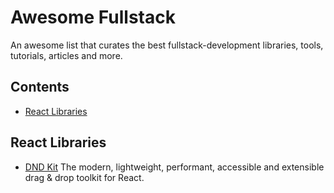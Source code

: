 # Awesome Fullstack
An awesome list that curates the best fullstack-development libraries, tools, tutorials, articles and more.

## Contents
- [React Libraries](#react-libraies)

## React Libraries

- [DND Kit](https://github.com/clauderic/dnd-kit) The modern, lightweight, performant, accessible and extensible drag & drop toolkit for React.
